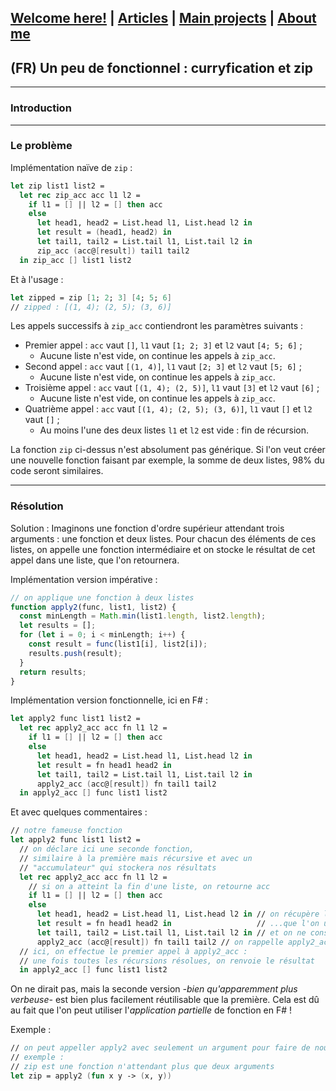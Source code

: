 ## [Welcome here!](https://vpenando.github.io) | [Articles](https://vpenando.github.io/articles.html) | [Main projects](https://vpenando.github.io/projects.html) | [About me](https://vpenando.github.io/about.html)

## (FR) Un peu de fonctionnel : curryfication et zip

---

### Introduction

---

### Le problème

Implémentation naïve de `zip` :

```fsharp
let zip list1 list2 =
  let rec zip_acc acc l1 l2 =
    if l1 = [] || l2 = [] then acc
    else
      let head1, head2 = List.head l1, List.head l2 in
      let result = (head1, head2) in
      let tail1, tail2 = List.tail l1, List.tail l2 in
      zip_acc (acc@[result]) tail1 tail2
  in zip_acc [] list1 list2
```
Et à l'usage :
```fsharp
let zipped = zip [1; 2; 3] [4; 5; 6]
// zipped : [(1, 4); (2, 5); (3, 6)]
```

Les appels successifs à `zip_acc` contiendront les paramètres suivants :
* Premier appel : `acc` vaut `[]`, `l1` vaut `[1; 2; 3]` et `l2` vaut `[4; 5; 6]` ;
  * Aucune liste n'est vide, on continue les appels à `zip_acc`.
* Second appel : `acc` vaut `[(1, 4)]`, `l1` vaut `[2; 3]` et `l2` vaut `[5; 6]` ;
  * Aucune liste n'est vide, on continue les appels à `zip_acc`.
* Troisième appel : `acc` vaut `[(1, 4); (2, 5)]`, `l1` vaut `[3]` et `l2` vaut `[6]` ;
  * Aucune liste n'est vide, on continue les appels à `zip_acc`.
* Quatrième appel : `acc` vaut `[(1, 4); (2, 5); (3, 6)]`, `l1` vaut `[]` et `l2` vaut `[]` ;
  * Au moins l'une des deux listes `l1` et `l2` est vide : fin de récursion.

La fonction `zip` ci-dessus n'est absolument pas générique.
Si l'on veut créer une nouvelle fonction faisant par exemple, la somme de deux listes, 98% du code seront similaires.

---

### Résolution
Solution :
Imaginons une fonction d'ordre supérieur attendant trois arguments : une fonction et deux listes.
Pour chacun des éléments de ces listes, on appelle une fonction intermédiaire et on stocke le résultat de cet appel dans une liste, que l'on retournera.

Implémentation version impérative :
```js
// on applique une fonction à deux listes
function apply2(func, list1, list2) {
  const minLength = Math.min(list1.length, list2.length);
  let results = [];
  for (let i = 0; i < minLength; i++) {
    const result = func(list1[i], list2[i]);
    results.push(result);
  }
  return results;
}
```
Implémentation version fonctionnelle, ici en F# :
```fsharp
let apply2 func list1 list2 =
  let rec apply2_acc acc fn l1 l2 =
    if l1 = [] || l2 = [] then acc
    else
      let head1, head2 = List.head l1, List.head l2 in
      let result = fn head1 head2 in
      let tail1, tail2 = List.tail l1, List.tail l2 in
      apply2_acc (acc@[result]) fn tail1 tail2
  in apply2_acc [] func list1 list2
```
Et avec quelques commentaires :
```fsharp
// notre fameuse fonction
let apply2 func list1 list2 =
  // on déclare ici une seconde fonction,
  // similaire à la première mais récursive et avec un
  // "accumulateur" qui stockera nos résultats
  let rec apply2_acc acc fn l1 l2 =
    // si on a atteint la fin d'une liste, on retourne acc
    if l1 = [] || l2 = [] then acc
    else
      let head1, head2 = List.head l1, List.head l2 in // on récupère les premiers éléments...
      let result = fn head1 head2 in                   // ...que l'on utilise pour calculer le résultat
      let tail1, tail2 = List.tail l1, List.tail l2 in // et on ne conserve que la suite des listes
      apply2_acc (acc@[result]) fn tail1 tail2 // on rappelle apply2_acc en rajoutant result aux résultats !
  // ici, on effectue le premier appel à apply2_acc :
  // une fois toutes les récursions résolues, on renvoie le résultat
  in apply2_acc [] func list1 list2
```
On ne dirait pas, mais la seconde version *-bien qu'apparemment plus verbeuse-* est bien plus facilement réutilisable que la première.
Cela est dû au fait que l'on peut utiliser l'*application partielle* de fonction en F# !

Exemple :
```fsharp
// on peut appeller apply2 avec seulement un argument pour faire de nouvelles fonctions !
// exemple :
// zip est une fonction n'attendant plus que deux arguments
let zip = apply2 (fun x y -> (x, y))

```
